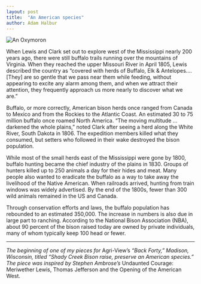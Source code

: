 ```yaml
---
layout: post
title:  "An American species"
author: Adam Halbur
---
```


![An Oxymoron](https://live.staticflickr.com/7801/47509282822_773022a5ea_c.jpg)

When Lewis and Clark set out to explore west of the Mississippi nearly 200 years ago, there were still buffalo trails running over the mountains of Virginia. When they reached the upper Missouri River in April 1805, Lewis described the country as “covered with herds of Buffalo, Elk & Antelopes.... [They] are so gentle that we pass near them while feeding, without appearing to excite any alarm among them, and when we attract their attention, they frequently approach us more nearly to discover what we are.”  

Buffalo, or more correctly, American bison herds once ranged from Canada to Mexico and from the Rockies to the Atlantic Coast. An estimated 30 to 75 million buffalo once roamed North America. “The moving multitude ... darkened the whole plains,” noted Clark after seeing a herd along the White River, South Dakota in 1806. The expedition members killed what they consumed, but setters who followed in their wake destroyed the bison population.  

While most of the small herds east of the Mississippi were gone by 1800, buffalo hunting became the chief industry of the plains in 1830. Groups of hunters killed up to 250 animals a day for their hides and meat. Many people also wanted to eradicate the buffalo as a way to take away the livelihood of the Native American. When railroads arrived, hunting from train windows was widely advertised. By the end of the 1800s, fewer than 300 wild animals remained in the US and Canada.  

Through conservation efforts and laws, the buffalo population has rebounded to an estimated 350,000. The increase in numbers is also due in large part to ranching. According to the National Bison Association (NBA), about 90 percent of the bison raised today are owned by private individuals, many of whom typically keep 100 head or fewer.  

------------------------------------------

*The beginning of one of my pieces for* Agri-View’s *“Back Forty,” Madison, Wisconsin, titled “Shady Creek Bison raise, preserve an American species.” The piece was inspired by Stephen Ambrose’s* Undaunted Courage: Meriwether Lewis, Thomas Jefferson and the Opening of the American West.
